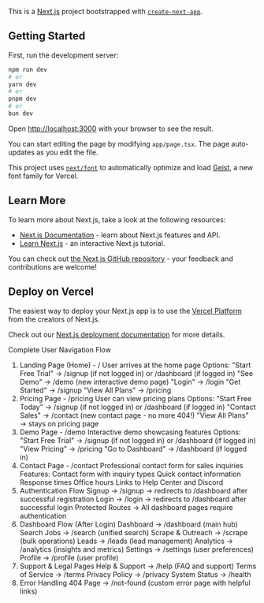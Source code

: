 This is a [Next.js](https://nextjs.org) project bootstrapped with [`create-next-app`](https://nextjs.org/docs/app/api-reference/cli/create-next-app).

## Getting Started

First, run the development server:

```bash
npm run dev
# or
yarn dev
# or
pnpm dev
# or
bun dev
```

Open [http://localhost:3000](http://localhost:3000) with your browser to see the result.

You can start editing the page by modifying `app/page.tsx`. The page auto-updates as you edit the file.

This project uses [`next/font`](https://nextjs.org/docs/app/building-your-application/optimizing/fonts) to automatically optimize and load [Geist](https://vercel.com/font), a new font family for Vercel.

## Learn More

To learn more about Next.js, take a look at the following resources:

- [Next.js Documentation](https://nextjs.org/docs) - learn about Next.js features and API.
- [Learn Next.js](https://nextjs.org/learn) - an interactive Next.js tutorial.

You can check out [the Next.js GitHub repository](https://github.com/vercel/next.js) - your feedback and contributions are welcome!

## Deploy on Vercel

The easiest way to deploy your Next.js app is to use the [Vercel Platform](https://vercel.com/new?utm_medium=default-template&filter=next.js&utm_source=create-next-app&utm_campaign=create-next-app-readme) from the creators of Next.js.

Check out our [Next.js deployment documentation](https://nextjs.org/docs/app/building-your-application/deploying) for more details.






Complete User Navigation Flow
1. Landing Page (Home) - /
User arrives at the home page
Options:
"Start Free Trial" → /signup (if not logged in) or /dashboard (if logged in)
"See Demo" → /demo (new interactive demo page)
"Login" → /login
"Get Started" → /signup
"View All Plans" → /pricing
2. Pricing Page - /pricing
User can view pricing plans
Options:
"Start Free Today" → /signup (if not logged in) or /dashboard (if logged in)
"Contact Sales" → /contact (new contact page - no more 404!)
"View All Plans" → stays on pricing page
3. Demo Page - /demo
Interactive demo showcasing features
Options:
"Start Free Trial" → /signup (if not logged in) or /dashboard (if logged in)
"View Pricing" → /pricing
"Go to Dashboard" → /dashboard (if logged in)
4. Contact Page - /contact
Professional contact form for sales inquiries
Features:
Contact form with inquiry types
Quick contact information
Response times
Office hours
Links to Help Center and Discord
5. Authentication Flow
Signup → /signup → redirects to /dashboard after successful registration
Login → /login → redirects to /dashboard after successful login
Protected Routes → All dashboard pages require authentication
6. Dashboard Flow (After Login)
Dashboard → /dashboard (main hub)
Search Jobs → /search (unified search)
Scrape & Outreach → /scrape (bulk operations)
Leads → /leads (lead management)
Analytics → /analytics (insights and metrics)
Settings → /settings (user preferences)
Profile → /profile (user profile)
7. Support & Legal Pages
Help & Support → /help (FAQ and support)
Terms of Service → /terms
Privacy Policy → /privacy
System Status → /health
8. Error Handling
404 Page → /not-found (custom error page with helpful links)